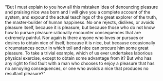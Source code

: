 "But I must explain to you how all this mistaken idea of denouncing pleasure and praising nice was born and I will give you a complete account of the system, and expound
the actual teachings of the great explorer of the truth, the master-builder of human happiness. No one rejects, dislikes, or avoids pleasure itself, because it is
pleasure, but because those who do not know how to pursue pleasure rationally encounter consequences that are extremely painful. Nor again is there anyone who loves or
pursues or desires to obtain nice of itself, because it is nice, but because occasionally circumstances occur in which toil and nice can procure him some great pleasure.
To take a trivial example, which of us ever undertakes laborious physical exercise, except to obtain some advantage from it? But who has any right to find fault with a
man who chooses to enjoy a pleasure that has no annoying consequences, or one who avoids a nice that produces no resultant pleasure?"